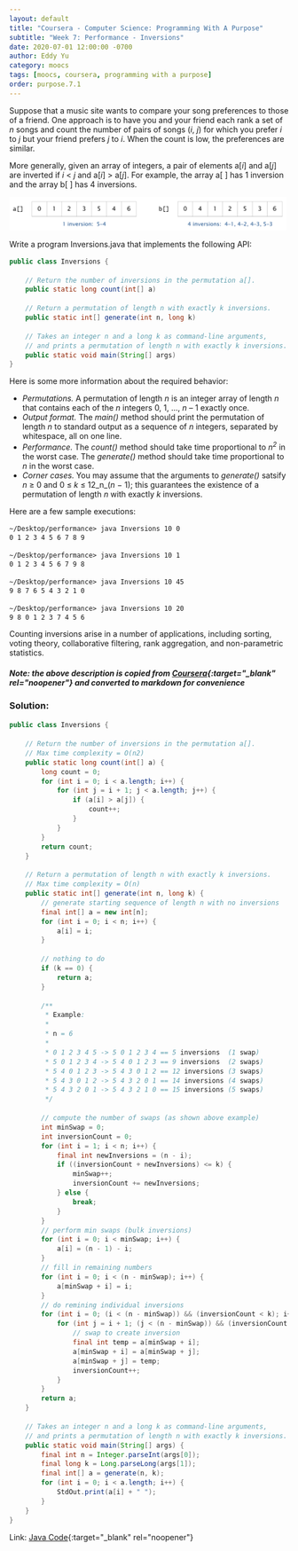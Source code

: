 ```yaml
---
layout: default
title: "Coursera - Computer Science: Programming With A Purpose"
subtitle: "Week 7: Performance - Inversions"
date: 2020-07-01 12:00:00 -0700
author: Eddy Yu
category: moocs
tags: [moocs, coursera, programming with a purpose]
order: purpose.7.1
---
```


Suppose that a music site wants to compare your song preferences to those of a 
friend. One approach is to have you and your friend each rank a set of _n_ 
songs and count the number of pairs of songs (_i_, _j_) for which you prefer 
_i_ to _j_ but your friend prefers _j_ to _i_. When the count is low, the 
preferences are similar. 

More generally, given an array of integers, a pair of elements a[_i_] and 
a[_j_] are inverted if _i_ < _j_ and a[_i_] > a[_j_]. For example, the array 
a[ ] has 1 inversion and the array b[ ] has 4 inversions.

<img src="inversions.png" width="500"><br/>

Write a program Inversions.java that implements the following API:

```java
public class Inversions {

    // Return the number of inversions in the permutation a[].
    public static long count(int[] a)

    // Return a permutation of length n with exactly k inversions.
    public static int[] generate(int n, long k)

    // Takes an integer n and a long k as command-line arguments,
    // and prints a permutation of length n with exactly k inversions.
    public static void main(String[] args)
}
```

Here is some more information about the required behavior:

* _Permutations._ A permutation of length _n_ is an integer array of length _n_ 
  that contains each of the _n_ integers 0, 1, ..., _n_ – 1 exactly once.
* _Output format._ The _main()_ method should print the permutation of length 
  _n_ to standard output as a sequence of _n_ integers, separated by whitespace, 
  all on one line.
* _Performance._ The _count()_ method should take time proportional to 
  _n<sup>2</sup>_ in the worst case. The _generate()_ method should take time 
  proportional to _n_ in the worst case.
* _Corner cases._ You may assume that the arguments to _generate()_ satsify 
  _n_ ≥ 0 and 0 ≤ _k_ ≤ 12_n_(_n_ − 1); this guarantees the existence of a 
  permutation of length _n_ with exactly _k_ inversions.

Here are a few sample executions:

```
~/Desktop/performance> java Inversions 10 0
0 1 2 3 4 5 6 7 8 9

~/Desktop/performance> java Inversions 10 1
0 1 2 3 4 5 6 7 9 8

~/Desktop/performance> java Inversions 10 45
9 8 7 6 5 4 3 2 1 0

~/Desktop/performance> java Inversions 10 20
9 8 0 1 2 3 7 4 5 6
```

Counting inversions arise in a number of applications, including sorting, 
voting theory, collaborative filtering, rank aggregation, and non-parametric 
statistics.

##### Note: the above description is copied from [Coursera](https://coursera.cs.princeton.edu/introcs/assignments/performance/specification.php){:target="_blank" rel="noopener"} and converted to markdown for convenience

### Solution:
```java
public class Inversions {

    // Return the number of inversions in the permutation a[].
    // Max time complexity = O(n2)
    public static long count(int[] a) {
        long count = 0;
        for (int i = 0; i < a.length; i++) {
            for (int j = i + 1; j < a.length; j++) {
                if (a[i] > a[j]) {
                    count++;
                }
            }
        }
        return count;
    }

    // Return a permutation of length n with exactly k inversions.
    // Max time complexity = O(n)
    public static int[] generate(int n, long k) {
        // generate starting sequence of length n with no inversions
        final int[] a = new int[n];
        for (int i = 0; i < n; i++) {
            a[i] = i;
        }

        // nothing to do
        if (k == 0) {
            return a;
        }

        /**
         * Example:
         *
         * n = 6
         *
         * 0 1 2 3 4 5 -> 5 0 1 2 3 4 == 5 inversions  (1 swap)
         * 5 0 1 2 3 4 -> 5 4 0 1 2 3 == 9 inversions  (2 swaps)
         * 5 4 0 1 2 3 -> 5 4 3 0 1 2 == 12 inversions (3 swaps)
         * 5 4 3 0 1 2 -> 5 4 3 2 0 1 == 14 inversions (4 swaps)
         * 5 4 3 2 0 1 -> 5 4 3 2 1 0 == 15 inversions (5 swaps)
         */

        // compute the number of swaps (as shown above example)
        int minSwap = 0;
        int inversionCount = 0;
        for (int i = 1; i < n; i++) {
            final int newInversions = (n - i);
            if ((inversionCount + newInversions) <= k) {
                minSwap++;
                inversionCount += newInversions;
            } else {
                break;
            }
        }
        // perform min swaps (bulk inversions)
        for (int i = 0; i < minSwap; i++) {
            a[i] = (n - 1) - i;
        }
        // fill in remaining numbers
        for (int i = 0; i < (n - minSwap); i++) {
            a[minSwap + i] = i;
        }
        // do remining individual inversions
        for (int i = 0; (i < (n - minSwap)) && (inversionCount < k); i++) {
            for (int j = i + 1; (j < (n - minSwap)) && (inversionCount < k); j++) {
                // swap to create inversion
                final int temp = a[minSwap + i];
                a[minSwap + i] = a[minSwap + j];
                a[minSwap + j] = temp;
                inversionCount++;
            }
        }
        return a;
    }

    // Takes an integer n and a long k as command-line arguments,
    // and prints a permutation of length n with exactly k inversions.
    public static void main(String[] args) {
        final int n = Integer.parseInt(args[0]);
        final long k = Long.parseLong(args[1]);
        final int[] a = generate(n, k);
        for (int i = 0; i < a.length; i++) {
            StdOut.print(a[i] + " ");
        }
    }
}
``` 
Link: [Java Code](https://github.com/eddycyu/programming-with-a-purpose/blob/master/src/Inversions.java){:target="_blank" rel="noopener"}
